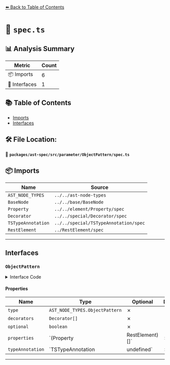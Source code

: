 [⬅️ Back to Table of Contents](../../../../../index.md)

# 📄 `spec.ts`

## 📊 Analysis Summary

| Metric | Count |
|--------|-------|
| 📦 Imports | 6 |
| 📐 Interfaces | 1 |

## 📚 Table of Contents

- [Imports](#imports)
- [Interfaces](#interfaces)

## 🛠️ File Location:
📂 **`packages/ast-spec/src/parameter/ObjectPattern/spec.ts`**

## 📦 Imports

| Name | Source |
|------|--------|
| `AST_NODE_TYPES` | `../../ast-node-types` |
| `BaseNode` | `../../base/BaseNode` |
| `Property` | `../../element/Property/spec` |
| `Decorator` | `../../special/Decorator/spec` |
| `TSTypeAnnotation` | `../../special/TSTypeAnnotation/spec` |
| `RestElement` | `../RestElement/spec` |


---

## Interfaces

### `ObjectPattern`

<details><summary>Interface Code</summary>

```ts
export interface ObjectPattern extends BaseNode {
  type: AST_NODE_TYPES.ObjectPattern;
  decorators: Decorator[];
  optional: boolean;
  properties: (Property | RestElement)[];
  typeAnnotation: TSTypeAnnotation | undefined;
}
```
</details>

#### Properties

| Name | Type | Optional | Description |
|------|------|----------|-------------|
| `type` | `AST_NODE_TYPES.ObjectPattern` | ✗ |  |
| `decorators` | `Decorator[]` | ✗ |  |
| `optional` | `boolean` | ✗ |  |
| `properties` | `(Property | RestElement)[]` | ✗ |  |
| `typeAnnotation` | `TSTypeAnnotation | undefined` | ✗ |  |


---